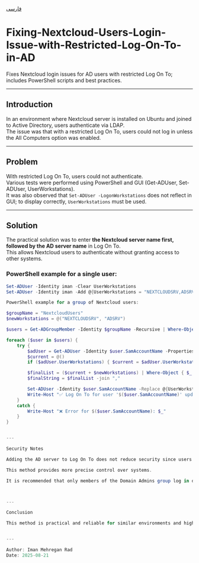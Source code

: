 [فارسی](./README_FA.md)

# Fixing-Nextcloud-Users-Login-Issue-with-Restricted-Log-On-To-in-AD
Fixes Nextcloud login issues for AD users with restricted Log On To; includes PowerShell scripts and best practices.

---

## Introduction

In an environment where Nextcloud server is installed on Ubuntu and joined to Active Directory, users authenticate via LDAP.  
The issue was that with a restricted Log On To, users could not log in unless the All Computers option was enabled.

---

## Problem

With restricted Log On To, users could not authenticate.  
Various tests were performed using PowerShell and GUI (Get-ADUser, Set-ADUser, UserWorkstations).  
It was also observed that `Set-ADUser -LogonWorkstations` does not reflect in GUI; to display correctly, `UserWorkstations` must be used.

---

## Solution

The practical solution was to enter **the Nextcloud server name first, followed by the AD server name** in Log On To.  
This allows Nextcloud users to authenticate without granting access to other systems.

### PowerShell example for a single user:

```powershell
Set-ADUser -Identity iman -Clear UserWorkstations
Set-ADUser -Identity iman -Add @{UserWorkstations = "NEXTCLOUDSRV,ADSRV"}

PowerShell example for a group of Nextcloud users:

$groupName = "NextcloudUsers"
$newWorkstations = @("NEXTCLOUDSRV", "ADSRV")

$users = Get-ADGroupMember -Identity $groupName -Recursive | Where-Object { $_.objectClass -eq "user" }

foreach ($user in $users) {
    try {
        $adUser = Get-ADUser -Identity $user.SamAccountName -Properties UserWorkstations
        $current = @()
        if ($adUser.UserWorkstations) { $current = $adUser.UserWorkstations -split "," }

        $finalList = ($current + $newWorkstations) | Where-Object { $_ -ne "" } | Select-Object -Unique
        $finalString = $finalList -join ","

        Set-ADUser -Identity $user.SamAccountName -Replace @{UserWorkstations = $finalString}
        Write-Host "✅ Log On To for user '$($user.SamAccountName)' updated to: $finalString"
    }
    catch {
        Write-Host "❌ Error for $($user.SamAccountName): $_"
    }
}


---

Security Notes

Adding the AD server to Log On To does not reduce security since users previously had direct access to log on to AD.

This method provides more precise control over systems.

It is recommended that only members of the Domain Admins group log in directly to DC.



---

Conclusion

This method is practical and reliable for similar environments and highlights the importance of step-by-step testing and using both PowerShell and GUI.


---

Author: Iman Mehregan Rad
Date: 2025-08-21
